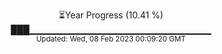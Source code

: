 <p align="center">
⏳Year Progress (10.41 %) <br>
███▁▁▁▁▁▁▁▁▁▁▁▁▁▁▁▁▁▁▁▁▁▁▁▁▁▁▁ <br>
<sub>Updated: Wed, 08 Feb 2023 00:09:20 GMT</sub>
</p>

